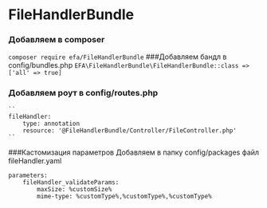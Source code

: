 # FileHandlerBundle

### Добавляем в composer 
``
composer require efa/FileHandlerBundle
``
###Добавляем бандл в config/bundles.php
``
EFA\FileHandlerBundle\FileHandlerBundle::class => ['all' => true]
``
### Добавляем роут в config/routes.php
    ``
    fileHandler:
        type: annotation
        resource: '@FileHandlerBundle/Controller/FileController.php'
    ``
###Кастомизация параметров
Добавляем в папку config/packages файл fileHandler.yaml

```
parameters:
    fileHandler_validateParams:
        maxSize: %customSize%
        mime-type: %customType%,%customType%,%customType%
```  
